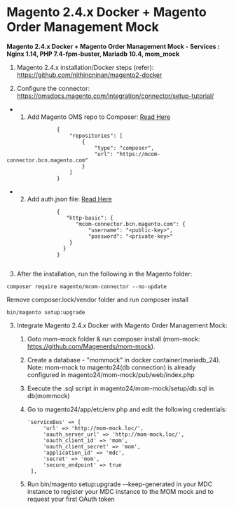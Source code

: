 # **Magento 2.4.x Docker + Magento Order Management Mock**

**Magento 2.4.x Docker + Magento Order Management Mock - Services : Nginx 1.14, PHP 7.4-fpm-buster, Mariadb 10.4, mom_mock**

1. Magento 2.4.x installation/Docker steps (refer): https://github.com/nithincninan/magento2-docker

2. Configure the connector: https://omsdocs.magento.com/integration/connector/setup-tutorial/

- 1. Add Magento OMS repo to Composer: [Read Here](https://omsdocs.magento.com/integration/connector/setup-tutorial/#add-magento-oms-repo-to-composer)

```
                {
                    "repositories": [
                        {
                            "type": "composer",
                            "url": "https://mcom-connector.bcn.magento.com"
                        }
                    ]
                }
```

- 2. Add auth.json file: [Read Here](https://omsdocs.magento.com/integration/connector/setup-tutorial/#add-authjson-file)
             
```
                {
                   "http-basic": {
                      "mcom-connector.bcn.magento.com": {
                          "username": "<public-key>",
                          "password": "<private-key>"
                    }
                  }
                }
           
```

3. After the installation, run the following in the Magento folder:

 ```
 composer require magento/mcom-connector --no-update
 ```
 
 Remove composer.lock/vendor folder and run composer install
 
 ```
 bin/magento setup:upgrade
 ```

3. Integrate Magento 2.4.x Docker with Magento Order Management Mock:


    1. Goto mom-mock folder & run composer install (mom-mock: https://github.com/Magenerds/mom-mock).

    2. Create a database - "mommock" in docker container(mariadb_24).
        Note: mom-mock to magento24(db connection) is already configured in magento24/mom-mock/pub/web/index.php

    3. Execute the .sql script in magento24/mom-mock/setup/db.sql in db(mommock)

    4. Go to magento24/app/etc/env.php and edit the following credentials:
       
       ```
       'serviceBus' => [
            'url' => 'http://mom-mock.loc/',
            'oauth_server_url' => 'http://mom-mock.loc/',
            'oauth_client_id' => 'mom',
            'oauth_client_secret' => 'mom',
            'application_id' => 'mdc',
            'secret' => 'mom',
            'secure_endpoint' => true
        ],
       ```
       
    6. Run bin/magento setup:upgrade --keep-generated in your MDC instance to register your MDC instance to the MOM mock and to request your first OAuth token





